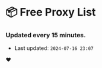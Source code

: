 # :package: Free Proxy List
### Updated every 15 minutes.

- Last updated: `2024-07-16 23:07`

:heart:
